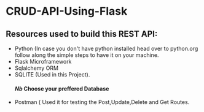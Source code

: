 # CRUD-API-Using-Flask
## Resources used to build this  REST API:
+ Python (In case you don't have python installed head over to python.org follow along the simple steps to have it on your machine. 
+ Flask Microframework
+ Sqlalchemy ORM
+ SQLITE (Used in this Project).
  ####    ***Nb*** Choose your preffered Database
+ Postman ( Used it for testing the Post,Update,Delete and Get Routes.  
